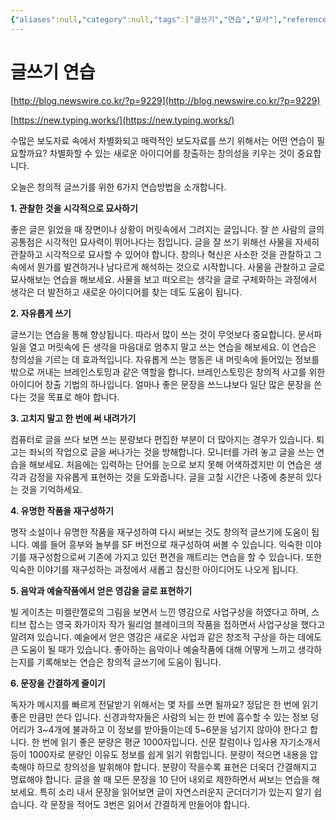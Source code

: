 ```yaml
---
{"aliases":null,"category":null,"tags":["글쓰기","연습","묘사"],"reference":null,"status":null,"dg-publish":true,"permalink":"/Areas/글쓰기/방법론/글쓰기 연습/","dgPassFrontmatter":true}
---
```



# 글쓰기 연습

[http://blog.newswire.co.kr/?p=9229](http://blog.newswire.co.kr/?p=9229)

[https://new.typing.works/](https://new.typing.works/)



수많은 보도자료 속에서 차별화되고 매력적인 보도자료를 쓰기 위해서는 어떤 연습이 필요할까요? 차별화할 수 있는 새로운 아이디어를 창출하는 창의성을 키우는 것이 중요합니다.

오늘은 창의적 글쓰기를 위한 6가지 연습방법을 소개합니다.

**1. 관찰한 것을 시각적으로 묘사하기**

좋은 글은 읽었을 때 장면이나 상황이 머릿속에서 그려지는 글입니다. 잘 쓴 사람의 글의 공통점은 시각적인 묘사력이 뛰어나다는 점입니다. 글을 잘 쓰기 위해선 사물을 자세히 관찰하고 시각적으로 묘사할 수 있어야 합니다. 창의나 혁신은 사소한 것을 관찰하고 그 속에서 뭔가를 발견하거나 남다르게 해석하는 것으로 시작합니다. 사물을 관찰하고 글로 묘사해보는 연습을 해보세요. 사물을 보고 떠오르는 생각을 글로 구체화하는 과정에서 생각은 더 발전하고 새로운 아이디어를 찾는 데도 도움이 됩니다.

**2. 자유롭게 쓰기**

글쓰기는 연습을 통해 향상됩니다. 따라서 많이 쓰는 것이 무엇보다 중요합니다. 문서파일을 열고 머릿속에 든 생각을 마음대로 멈추지 말고 쓰는 연습을 해보세요. 이 연습은 창의성을 기르는 데 효과적입니다. 자유롭게 쓰는 행동은 내 머릿속에 들어있는 정보를 밖으로 꺼내는 브레인스토밍과 같은 역할을 합니다. 브레인스토밍은 창의적 사고를 위한 아이디어 창출 기법의 하나입니다. 얼마나 좋은 문장을 쓰느냐보다 일단 많은 문장을 쓴다는 것을 목표로 해야 합니다.

**3. 고치지 말고 한 번에 써 내려가기**

컴퓨터로 글을 쓰다 보면 쓰는 분량보다 편집한 부분이 더 많아지는 경우가 있습니다. 퇴고는 좌뇌의 작업으로 글을 써나가는 것을 방해합니다. 모니터를 가려 놓고 글을 쓰는 연습을 해보세요. 처음에는 입력하는 단어를 눈으로 보지 못해 어색하겠지만 이 연습은 생각과 감정을 자유롭게 표현하는 것을 도와줍니다. 글을 고칠 시간은 나중에 충분히 있다는 것을 기억하세요.

**4. 유명한 작품을 재구성하기**

명작 소설이나 유명한 작품을 재구성하여 다시 써보는 것도 창의적 글쓰기에 도움이 됩니다. 예를 들어 흥부와 놀부를 SF 버전으로 재구성하여 써볼 수 있습니다. 익숙한 이야기를 재구성함으로써 기존에 가지고 있던 편견을 깨트리는 연습을 할 수 있습니다. 또한 익숙한 이야기를 재구성하는 과정에서 새롭고 참신한 아이디어도 나오게 됩니다.

**5. 음악과 예술작품에서 얻은 영감을 글로 표현하기**

빌 게이츠는 미켈란젤로의 그림을 보면서 느낀 영감으로 사업구상을 하였다고 하며, 스티브 잡스는 영국 화가이자 작가 윌리엄 블레이크의 작품을 접하면서 사업구상을 했다고 알려져 있습니다. 예술에서 얻은 영감은 새로운 사업과 같은 창조적 구상을 하는 데에도 큰 도움이 될 때가 있습니다. 좋아하는 음악이나 예술작품에 대해 어떻게 느끼고 생각하는지를 기록해보는 연습은 창의적 글쓰기에 도움이 됩니다.

**6. 문장을 간결하게 줄이기**

독자가 메시지를 빠르게 전달받기 위해서는 몇 자를 쓰면 될까요? 정답은 한 번에 읽기 좋은 만큼만 쓴다 입니다. 신경과학자들은 사람의 뇌는 한 번에 흡수할 수 있는 정보 덩어리가 3~4개에 불과하고 이 정보를 받아들이는데 5~6분을 넘기지 않아야 한다고 합니다. 한 번에 읽기 좋은 분량은 평균 1000자입니다. 신문 칼럼이나 입사용 자기소개서 등이 1000자로 분량인 이유도 정보를 쉽게 읽기 위함입니다. 분량이 적으면 내용을 압축해야 하므로 창의성을 발휘해야 합니다. 분량이 작을수록 표현은 더욱더 간결해지고 명료해야 합니다. 글을 쓸 때 모든 문장을 10 단어 내외로 제한하면서 써보는 연습을 해보세요. 특히 소리 내서 문장을 읽어보면 글이 자연스러운지 군더더기가 있는지 알기 쉽습니다. 각 문장을 적어도 3번은 읽어서 간결하게 만들어야 합니다.
